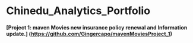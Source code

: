 # Chinedu_Analytics_Portfolio

#### [Project 1: maven Movies new insurance policy renewal and Information update.] (https://github.com/Gingercapo/mavenMoviesProject_1)


